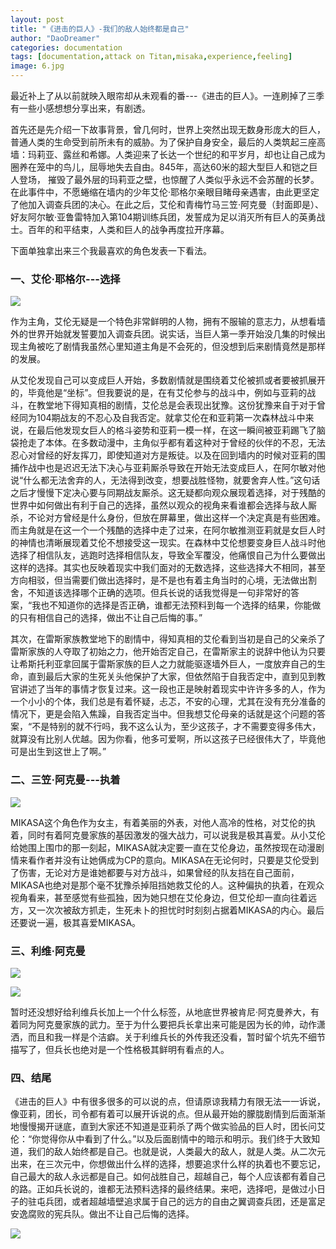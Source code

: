 ```yaml
---
layout: post
title: "《进击的巨人》-我们的敌人始终都是自己"
author: "DaoDreamer"
categories: documentation
tags: [documentation,attack on Titan,misaka,experience,feeling]
image: 6.jpg
---
```

最近补上了从以前就映入眼帘却从未观看的番---《进击的巨人》。一连刷掉了三季有一些小感想想分享出来，有剧透。

首先还是先介绍一下故事背景，曾几何时，世界上突然出现无数身形庞大的巨人，普通人类的生命受到前所未有的威胁。为了保护自身安全，最后的人类筑起三座高墙：玛莉亚、露丝和希娜。人类迎来了长达一个世纪的和平岁月，却也让自己成为圈养在笼中的鸟儿，屈辱地失去自由。845年，高达60米的超大型巨人和铠之巨人登场， 摧毁了最外层的玛莉亚之壁，也惊醒了人类似乎永远不会苏醒的长梦。在此事件中，不愿蜷缩在墙内的少年艾伦·耶格尔亲眼目睹母亲遇害，由此更坚定了他加入调查兵团的决心。在此之后，艾伦和青梅竹马三笠·阿克曼（封面即是）、好友阿尔敏·亚鲁雷特加入第104期训练兵团，发誓成为足以消灭所有巨人的英勇战士。百年的和平结束，人类和巨人的战争再度拉开序幕。

下面单独拿出来三个我最喜欢的角色发表一下看法。

### 一、艾伦·耶格尔---选择

![](https://blog-1257755790.cos.ap-shanghai.myqcloud.com/%E8%89%BE%E4%BC%A6.jpg)

作为主角，艾伦无疑是一个特色非常鲜明的人物，拥有不服输的意志力，从想看墙外的世界开始就发誓要加入调查兵团。说实话，当巨人第一季开始没几集的时候出现主角被吃了剧情我虽然心里知道主角是不会死的，但没想到后来剧情竟然是那样的发展。

从艾伦发现自己可以变成巨人开始，多数剧情就是围绕着艾伦被抓或者要被抓展开的，毕竟他是“坐标”。但我要说的是，在有艾伦参与的战斗中，例如与亚莉的战斗，在教堂地下得知真相的剧情，艾伦总是会表现出犹豫。这份犹豫来自于对于曾经同为104期战友的不忍心及自我否定。就拿艾伦在和亚莉第一次森林战斗中来说，在最后他发现女巨人的格斗姿势和亚莉一模一样，在这一瞬间被亚莉踢飞了脑袋抢走了本体。在多数动漫中，主角似乎都有着这种对于曾经的伙伴的不忍，无法忍心对曾经的好友挥刀，即使知道对方是叛徒。以及在回到墙内的时候对亚莉的围捕作战中也是迟迟无法下决心与亚莉厮杀导致在开始无法变成巨人，在阿尔敏对他说“什么都无法舍弃的人，无法得到改变，想要战胜怪物，就要舍弃人性。”这句话之后才慢慢下定决心要与同期战友厮杀。这无疑都向观众展现着选择，对于残酷的世界中如何做出有利于自己的选择，虽然以观众的视角来看谁都会选择与敌人厮杀，不论对方曾经是什么身份，但放在屏幕里，做出这样一个决定真是有些困难。而主角就是在这一个一个残酷的选择中走了过来，在阿尔敏推测亚莉就是女巨人时的神情也清晰展现着艾伦不想接受这一现实。在森林中艾伦想要变身巨人战斗时他选择了相信队友，逃跑时选择相信队友，导致全军覆没，他痛恨自己为什么要做出这样的选择。其实也反映着现实中我们面对的无数选择，这些选择大不相同，甚至方向相驳，但当需要们做出选择时，是不是也有着主角当时的心境，无法做出割舍，不知道该选择哪个正确的选项。但兵长说的话我觉得是一句非常好的答案，“我也不知道你的选择是否正确，谁都无法预料到每一个选择的结果，你能做的只有相信自己的选择，做出不让自己后悔的事。”

其次，在雷斯家族教堂地下的剧情中，得知真相的艾伦看到当初是自己的父亲杀了雷斯家族的人夺取了初始之力，他开始否定自己，在雷斯家主的说辞中他认为只要让希斯托利亚拿回属于雷斯家族的巨人之力就能驱逐墙外巨人，一度放弃自己的生命，直到最后大家的生死关头他保护了大家，但依然陷于自我否定中，直到见到教官讲述了当年的事情才恢复过来。这一段也正是映射着现实中许许多多的人，作为一个小小的个体，我们总是有着怀疑，忐忑，不安的心理，尤其在没有充分准备的情况下，更是会陷入焦躁，自我否定当中。但我想艾伦母亲的话就是这个问题的答案，“不是特别的就不行吗，我不这么认为，至少这孩子，才不需要变得多伟大，就算没有比别人优越。因为你看，他多可爱啊，所以这孩子已经很伟大了，毕竟他可是出生到这世上了啊。”

### 二、三笠·阿克曼---执着

![](https://blog-1257755790.cos.ap-shanghai.myqcloud.com/mikasa2.jpg)

MIKASA这个角色作为女主，有着美丽的外表，对他人高冷的性格，对艾伦的执着，同时有着阿克曼家族的基因激发的强大战力，可以说我是极其喜爱。从小艾伦给她围上围巾的那一刻起，MIKASA就决定要一直在艾伦身边，虽然按现在动漫剧情来看作者并没有让她俩成为CP的意向。MIKASA在无论何时，只要是艾伦受到了伤害，无论对方是谁她都要与对方战斗，如果曾经的队友挡在自己面前，MIKASA也绝对是那个毫不犹豫杀掉阻挡她救艾伦的人。这种偏执的执着，在观众视角看来，甚至感觉有些孤独，因为她只想在艾伦身边，但艾伦却一直向往着远方，又一次次被敌方抓走，生死未卜的担忧时时刻刻占据着MIKASA的内心。最后还要说一遍，极其喜爱MIKASA。

### 三、利维·阿克曼

![](https://blog-1257755790.cos.ap-shanghai.myqcloud.com/%E5%85%B5%E9%95%BF2.jpg)

![](https://blog-1257755790.cos.ap-shanghai.myqcloud.com/%E5%85%B5%E9%95%BF1.jpg)

暂时还没想好给利维兵长加上一个什么标签，从地底世界被肯尼·阿克曼养大，有着同为阿克曼家族的武力。至于为什么要把兵长拿出来可能是因为长的帅，动作潇洒，而且和我一样是个洁癖。关于利维兵长的外传我还没看，暂时留个坑先不细节描写了，但兵长也绝对是一个性格极其鲜明有看点的人。

### 四、结尾

《进击的巨人》中有很多很多的可以说的点，但请原谅我精力有限无法一一诉说，像亚莉，团长，司令都有着可以展开诉说的点。但从最开始的朦胧剧情到后面渐渐地慢慢揭开谜底，直到大家还不知道是亚莉杀了两个做实验品的巨人时，团长问艾伦：“你觉得你从中看到了什么。”以及后面剧情中的暗示和明示。我们终于大致知道，我们的敌人始终都是自己。也就是说，人类最大的敌人，就是人类。从二次元出来，在三次元中，你想做出什么样的选择，想要追求什么样的执着也不要忘记，自己最大的敌人永远都是自己。如何战胜自己，超越自己，每个人应该都有着自己的路。正如兵长说的，谁都无法预料选择的最终结果。来吧，选择吧，是做过小日子的驻屯兵团，或者超越墙壁追求属于自己的远方的自由之翼调查兵团，还是富足安逸腐败的宪兵队。做出不让自己后悔的选择。

![](https://blog-1257755790.cos.ap-shanghai.myqcloud.com/%E5%85%B5%E5%9B%A2.jpg)